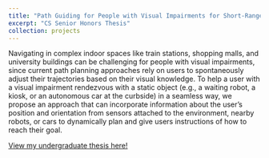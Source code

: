 ```yaml
---
title: "Path Guiding for People with Visual Impairments for Short-Range Rendezvous with a Static Target"
excerpt: "CS Senior Honors Thesis"
collection: projects
---
```


Navigating in complex indoor spaces like train stations, shopping malls, and university buildings can be challenging for people with visual impairments, since current path planning approaches rely on users to spontaneously adjust their trajectories based on their visual knowledge. To help a user with a visual impairment rendezvous with a static object (e.g., a waiting robot, a kiosk, or an autonomous car at the curbside) in a seamless way, we propose an approach that can incorporate information about the user’s position and orientation from sensors attached to the environment, nearby robots, or cars to dynamically plan and give users instructions of how to reach their goal.

[View my undergraduate thesis here!](https://raw.githubusercontent.com/jfernleaf/jfernleaf.github.io/master/_projects/files/Senior_Thesis.pdf)